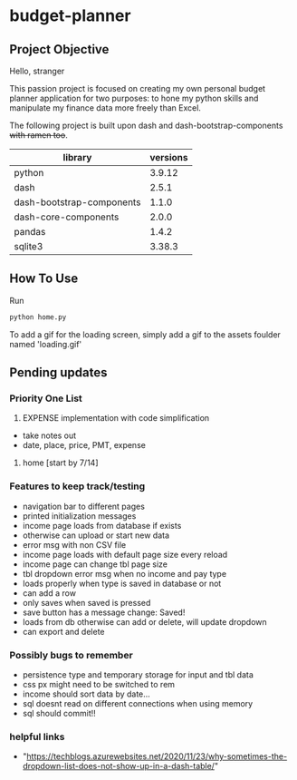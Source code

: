 # budget-planner

## Project Objective

Hello, stranger

This passion project is focused on creating my own personal budget planner application for two purposes: to hone my python skills and manipulate my finance data more freely than Excel.

The following project is built upon dash and dash-bootstrap-components ~~with ramen too~~.

| library                   | versions  |
| ------------------------- |-----------|
| python                    | 3.9.12    |
| dash                      | 2.5.1     |
| dash-bootstrap-components | 1.1.0     |
| dash-core-components      | 2.0.0     |
| pandas                    | 1.4.2     |
| sqlite3                   | 3.38.3    |

## How To Use

Run

```python
python home.py
```

To add a gif for the loading screen, simply add a gif to the assets foulder named 'loading.gif'

## Pending updates

### Priority One List

1. EXPENSE implementation with code simplification
  - take notes out
  - date, place, price, PMT, expense
1. home [start by 7/14]

### Features to keep track/testing

- navigation bar to different pages
- printed initialization messages
- income page loads from database if exists
- otherwise can upload or start new data
- error msg with non CSV file
- income page loads with default page size every reload
- income page can change tbl page size
- tbl dropdown error msg when no income and pay type
- loads properly when type is saved in database or not
- can add a row
- only saves when saved is pressed
- save button has a message change: Saved!
- loads from db otherwise can add or delete, will update dropdown
- can export and delete

### Possibly bugs to remember

- persistence type and temporary storage for input and tbl data
- css px might need to be switched to rem
- income should sort data by date...
- sql doesnt read on different connections when using memory
- sql should commit!!

### helpful links

- "https://techblogs.azurewebsites.net/2020/11/23/why-sometimes-the-dropdown-list-does-not-show-up-in-a-dash-table/"
